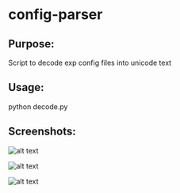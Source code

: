 # config-parser

## Purpose:

Script to decode exp config files into unicode text

## Usage:
python decode.py <exp file path> <result file path>

## Screenshots:
![alt text](https://github.com/ravikumark815/config-parser/blob/dev/ravi/1.jpg)

![alt text](https://github.com/ravikumark815/config-parser/blob/dev/ravi/3.jpg)

![alt text](https://github.com/ravikumark815/config-parser/blob/dev/ravi/2.jpg)